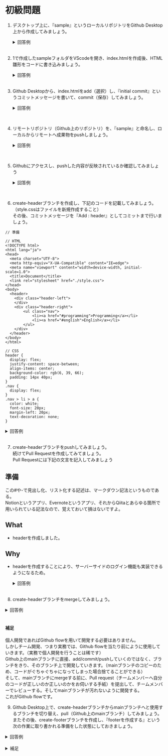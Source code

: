 # 初級問題

1. デスクトップ上に、『sample』というローカルリポジトリをGithub Desktop上から作成してみましょう。

	<details><summary>回答例</summary><div>

    <img src="https://i.gyazo.com/696ecd9d0e14b9cc3fc59512996a6b6a.gif" alt="">
		
	</div></details>
	
	<br>

2. 1で作成したsampleフォルダをVScodeを開き、index.htmlを作成後、HTML雛形をコードに書き込みましょう。

	<details><summary>回答例</summary><div>

    <img src="https://i.gyazo.com/06b961f63d17beb9133141e834879e2d.gif" alt="">

    <img src="https://i.gyazo.com/1ee2ffcef96f3c215aa3ad0b9e6c02cd.gif" alt="">
		
	</div></details>
	
	<br>

3. Github Desktopから、index.htmlをadd（選択）し、『initial commit』というコミットメッセージを書いて、commit（保存）してみましょう。

	<details><summary>回答例</summary><div>

    <img src="https://i.gyazo.com/d286fd5e28bf3bf5eed66d769424d2e0.gif" alt="">
		
	</div></details>

  <br>

4. リモートリポジトリ（Github上のリポジトリ）を、『sample』と命名し、ローカルからリモートへ成果物をpushしましょう。

	<details><summary>回答例</summary><div>

    <img src="https://i.gyazo.com/252be59c1b4851f5f8dd79fa0f39beb0.gif" alt="">
		
	</div></details>

  <br>

5. Githubにアクセスし、pushした内容が反映されているか確認してみましょう

	<details><summary>回答例</summary><div>

    <img src="https://i.gyazo.com/21e5982d0a3fd0fb918067ed37e0eb93.gif" alt="">
		
	</div></details>

  <br>

6. create-headerブランチを作成し、下記のコードを記載してみましょう。（style.cssはファイルを新規作成すること）<br>
その後、コミットメッセージを『Add : header』としてコミットまで行いましょう。

  ```
  // 準備

  // HTML
  <!DOCTYPE html>
  <html lang="ja">
  <head>
    <meta charset="UTF-8">
    <meta http-equiv="X-UA-Compatible" content="IE=edge">
    <meta name="viewport" content="width=device-width, initial-scale=1.0">
    <title>Document</title>
    <link rel="stylesheet" href="./style.css">
  </head>
  <body>
    <header>
      <div class="header-left">
      </div>
      <div class="header-right">
          <ul class="nav">
              <li><a href="#programming">Programming</a></li>
              <li><a href="#english">English</a></li>
          </ul>
      </div>
    </header>
  </body>
  </html>
  ```
  ```
  // CSS
  header {
    display: flex;
    justify-content: space-between; 
    align-items: center;  
    background-color: rgb(6, 39, 66);
    padding: 14px 40px;
  }
  .nav {
    display: flex;
  }
  .nav > li > a {
    color: white;
    font-size: 20px;
    margin-left: 20px;
    text-decoration: none;
  }
  ```

  <details><summary>回答例</summary><div>

  <img src="https://i.gyazo.com/a72fd841e4c7589c399b3438324c2a18.gif" alt="">
    
  </div></details>

  <br>

7. create-headerブランチをpushしてみましょう。<br>
続けてPull Requestを作成してみてましょう。<br>
Pull Requestには下記の文言を記入してみましょう<br>

## 準備
この#や-で見出し化、リスト化する記述は、マークダウン記法というものである。<br>
Notionというアプリ、Evernoteというアプリ、それからQiitaとあらゆる箇所で用いられている記法なので、覚えておいて損はないですよ。

## What
- headerを作成しました。

## Why
- headerを作成することにより、サーバーサイドのログイン機能も実装できるようになるため。

  <details><summary>回答例</summary><div>

  <img src="https://i.gyazo.com/94b08ce9ac228f8128f8f48fac96ae40.gif" alt="">

  <img src="https://i.gyazo.com/8a4f16234abbce744189bcb211bae20c.gif" alt="">

  <img src="https://i.gyazo.com/368db9ae9dea044a83c9b040498643c6.gif" alt="">

  </div></details>

  <br>

8. create-headerブランチをmergeしてみましょう。

  <details><summary>回答例</summary><div>

  <img src="https://i.gyazo.com/a2bade8a3be9cc4c4351da8722c05432.gif" alt="">
    
  </div></details>

  <br>

#### 補足
個人開発であればGithub flowを用いて開発する必要はありません。<br>
しかしチーム開発、つまり実務では、Github flowを当たり前にように使用していきます。（実務で個人開発を行うことは稀です）<br>
Github上のmainブランチに直接、add/commit/pushしていくのではなく、ブランチをきり、そのブランチ上で開発していきます。（mainブランチのコピーのため、コードがぐちゃぐちゃになってしまった場合捨てることができる）<br>
そして、mainブランチにmergeする前に、Pull request（チームメンバーへ自分のコードが正しいのか正しいのかをお伺いする手紙）を提出して、チームメンバーでレビューする。そしてmainブランチが汚れないように開発する。<br>
これがGithub flowです。

9. Github Desktop上で、create-headerブランチからmainブランチへと使用するブランチを切り替え、pull（Github上のmainブランチ）してみましょう。<br>
またその後、create-footerブランチを作成し、『footerを作成する』という次の作業に取り書かれる準備をした状態にしておきましょう。

  <details><summary>回答例</summary><div>

  <img src="https://i.gyazo.com/612fda44b94b77513fb3b3b9b5ceeeba.gif" alt="">

  <img src="https://i.gyazo.com/cb95ddf430d8df03d75012ed1cef0e6a.gif" alt="">

    
  </div></details>

  <br>

<details><summary>補足</summary><div>
Github flowを練習しよう①~④の流れは、使いこなせるように、何回も練習していきましょう。<br>
個人開発では用いる必要はないとQ-8で説明しましたが、実際に開発現場では複数人で開発するため、必須スキルともいえます。<br>
是非個人開発でも、意識的にGithub flowを使用するようにし、使い方になれてほしいです。<br>
開発会社からすれば、求職者の『コードのスキルが現状高くない』としても、Github flowを使用できる人材であれば、開発タスクに、joinさせることができます。<br>
逆に扱えないと、Github flowを勉強しておいてねとなってしまい、開発会社にはいったとしても実務経験をつめるのが遅くなってしまいますね。<br>
</div></details>
